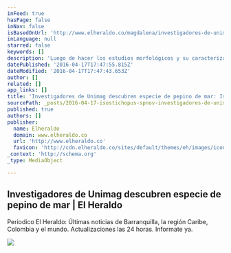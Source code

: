 ```yaml
---
inFeed: true
hasPage: false
inNav: false
isBasedOnUrl: 'http://www.elheraldo.co/magdalena/investigadores-de-unimag-descubren-especie-de-pepino-de-mar-248943'
inLanguage: null
starred: false
keywords: []
description: 'Luego de hacer los estudios morfológicos y su caracterización externa, se pudo comprobar que existen diferencias con el más común de los pepinos de mar del Caribe colombiano: el Isostichopus badionotus.'
datePublished: '2016-04-17T17:47:55.815Z'
dateModified: '2016-04-17T17:47:43.653Z'
author: []
related: []
app_links: []
title: 'Investigadores de Unimag descubren especie de pepino de mar: Isostichopus sp.nov | El Heraldo'
sourcePath: _posts/2016-04-17-isostichopus-spnov-investigadores-de-unimag-descubren-espe.md
published: true
authors: []
publisher:
  name: Elheraldo
  domain: www.elheraldo.co
  url: 'http://www.elheraldo.co'
  favicon: 'http://cdn.elheraldo.co/sites/default/themes/eh/images/iconos/elheraldo_favicon.png'
_context: 'http://schema.org'
_type: MediaObject

---
```

<article style=""><h1>Investigadores de Unimag descubren especie de pepino de mar | El Heraldo</h1><p>Periodico El Heraldo: Últimas noticias de Barranquilla, la región Caribe, Colombia y el mundo. Actualizaciones las 24 horas. Informate ya.</p><img src="http://www.elheraldo.co/sites/default/files/2016/03/15/articulo/2b_regional_pepino_de_mar.jpg" /></article>